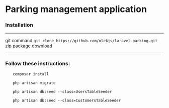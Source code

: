 <h1>Parking management application</h1>
<h3>Installation</h3>
<hr>
git command <code>git clone https://github.com/olekjs/laravel-parking.git</code>
<br>
zip package<a href="https://github.com/olekjs/laravel-parking/archive/master.zip"> download</a>
<hr>
<h3>Follow these instructions:</h3>
<ul>
  <p><code>composer install</code></p>
  <p><code>php artisan migrate</code></p>
  <p><code>php artisan db:seed --class=UsersTableSeeder</code></p>
  <p><code>php artisan db:seed --class=CustomersTableSeeder</code></p>
</ul>

